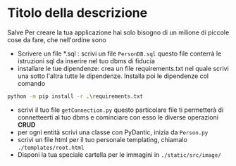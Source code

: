# Titolo della descrizione
Salve
Per creare la tua applicazione hai solo bisogno di un milione di piccole cose da fare, che nell'ordine sono

* Scrivere un file *.sql : scrivi un file `PersonDB.sql` questo file conterrà le istruzioni sql da inserire nel tuo dbms di fiducia
* installare le tue dipendenze: crea un file requirements.txt nel quale scrivi una sotto l'altra tutte le dipendenze. Installa poi le dipendenze col comando
```bash
python -m pip install -r .\requirements.txt
```
* scrivi il tuo file `getConnection.py` questo particolare file ti permetterà di connetteerti al tuo dbms e cominciare con esso le diverse operazioni **CRUD** 
* per ogni entità scrivi una classe con PyDantic, inizia da `Person.py`
* scrivi un file html per il tuo personale templating, chiamalo `./templates/root.html`
* Disponi la tua speciale cartella per le immagini in `./static/src/image/`
